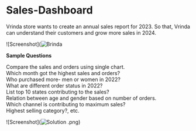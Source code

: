 # Sales-Dashboard
Vrinda store wants to create an annual sales report for 2023. So that, Vrinda can understand their customers and grow more sales in 2024. 

![Screenshot](![Brinda](https://github.com/sagarkumarmishra/Sales-Dashboard/assets/80491632/368fef73-ad5e-4de5-959b-6bc2a2e1c318)

**Sample Questions**

Compare the sales and orders using single chart. <br>
Which month got the highest sales and orders? <br>
Who purchased more- men or women in 2022? <br>
What are different order status in 2022? <br>
List top 10 states contributing to the sales? <br>
Relation between age and gender based on number of orders.<br>
Which channel is contributing to maximum sales?<br>
Highest selling category?, etc.

![Screenshot](![Solution](https://github.com/sagarkumarmishra/Sales-Dashboard/assets/80491632/90ddb6c1-c519-437e-8063-a94a27ac1fde)
.png)




